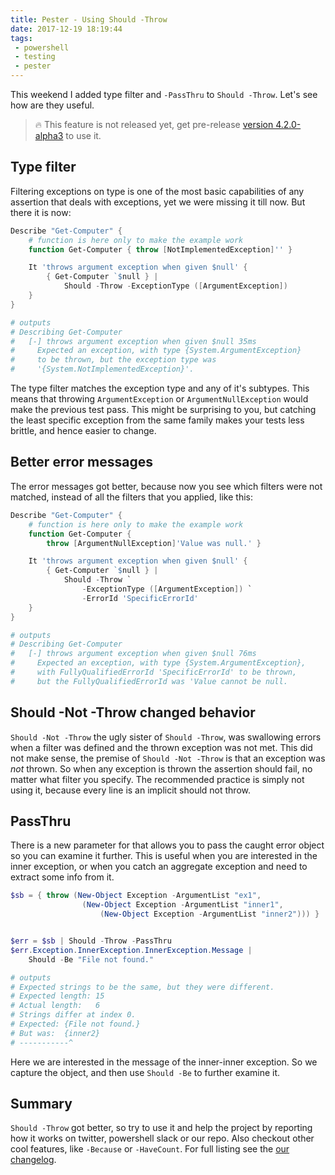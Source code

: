 ```yaml
---
title: Pester - Using Should -Throw
date: 2017-12-19 18:19:44
tags: 
 - powershell
 - testing
 - pester
---
```


This weekend I added type filter and `-PassThru` to `Should -Throw`. Let's see how are they useful.

> 🔥 This feature is not released yet, get pre-release [version 4.2.0-alpha3](https://www.powershellgallery.com/packages/Pester/4.2.0-alpha3) to use it.

## Type filter

Filtering exceptions on type is one of the most basic capabilities of any assertion that deals with exceptions, yet we were missing it till now. But there it is now:

```powershell
Describe "Get-Computer" {
    # function is here only to make the example work
    function Get-Computer { throw [NotImplementedException]'' }

    It 'throws argument exception when given $null' {
        { Get-Computer `$null } |
            Should -Throw -ExceptionType ([ArgumentException])
    }
}

# outputs
# Describing Get-Computer
#   [-] throws argument exception when given $null 35ms
#     Expected an exception, with type {System.ArgumentException}
#     to be thrown, but the exception type was
#     '{System.NotImplementedException}'.
```

The type filter matches the exception type and any of it's subtypes. This means that throwing `ArgumentException` or `ArgumentNullException` would make the previous test pass. This might be surprising to you, but catching the least specific exception from the same family makes your tests less brittle, and hence easier to change.

## Better error messages

The error messages got better, because now you see which filters were not matched, instead of all the filters that you applied, like this:

```powershell
Describe "Get-Computer" {
    # function is here only to make the example work
    function Get-Computer {
        throw [ArgumentNullException]'Value was null.' }

    It 'throws argument exception when given $null' {
        { Get-Computer `$null } |
            Should -Throw `
                -ExceptionType ([ArgumentException]) `
                -ErrorId 'SpecificErrorId'
    }
}

# outputs
# Describing Get-Computer
#   [-] throws argument exception when given $null 76ms
#     Expected an exception, with type {System.ArgumentException},
#     with FullyQualifiedErrorId 'SpecificErrorId' to be thrown,
#     but the FullyQualifiedErrorId was 'Value cannot be null.
```

## Should -Not -Throw changed behavior

`Should -Not -Throw` the ugly sister of `Should -Throw`, was swallowing errors when a filter was defined and the thrown exception was not met. This did not make sense, the premise of `Should -Not -Throw` is that an exception was *not* thrown. So when any exception is thrown the assertion should fail, no matter what filter you specify. The recommended practice is simply not using it, because every line is an implicit should not throw.

## PassThru
There is a new parameter for that allows you to pass the caught error object so you can examine it further. This is useful when you are interested in the inner exception, or when you catch an aggregate exception and need to extract some info from it.

```powershell
$sb = { throw (New-Object Exception -ArgumentList "ex1",
                (New-Object Exception -ArgumentList "inner1",
                    (New-Object Exception -ArgumentList "inner2"))) }


$err = $sb | Should -Throw -PassThru
$err.Exception.InnerException.InnerException.Message |
    Should -Be "File not found."

# outputs
# Expected strings to be the same, but they were different.
# Expected length: 15
# Actual length:   6
# Strings differ at index 0.
# Expected: {File not found.}
# But was:  {inner2}
# -----------^
```

Here we are interested in the message of the inner-inner exception. So we capture the object, and then use `Should -Be` to further examine it.

## Summary

`Should -Throw` got better, so try to use it and help the project by reporting how it works on twitter, powershell slack or our repo. Also checkout other cool features, like `-Because` or `-HaveCount`. For full listing see the [our changelog](https://github.com/pester/Pester/blob/master/CHANGELOG.md).